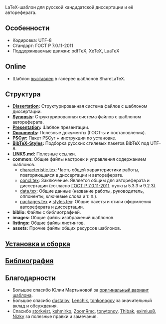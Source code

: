 LaTeX-шаблон для русской кандидатской диссертации и её автореферата.

## Особенности
* Кодировка: UTF-8
* Стандарт: ГОСТ Р 7.0.11-2011
* Поддерживаемые движки: pdfTeX, XeTeX, LuaTeX

## Online
* Шаблон [выставлен](https://www.sharelatex.com/templates/thesis/russian-phd-latex-dissertation-template) в галерее шаблонов ShareLaTeX.

## Структура
* **[Dissertation](Dissertation/):** Структурированная система файлов с шаблоном диссертации.
* **[Synopsis](Synopsis/):** Структурированная система файлов с шаблоном автореферата.
* **[Presentation](Presentation/):** Шаблон презентации.
* **[Documents](Documents/):** Полезные документы (ГОСТ-ы и постановления).
* **[PSCyr](PSCyr/):** Пакет PSCyr + инструкции по установке.
* **[BibTeX-Styles](BibTeX-Styles/):** Подборка русских стилевых пакетов BibTeX под UTF-8.
* **[LINKS.md](LINKS.md):** Полезные ссылки.
* **common:** Общие файлы настроек и управления содержанием шаблонов.
  * [characteristic.tex](common/characteristic.tex): Часть общей характеристики работы, повторяющаяся в диссертации и автореферате.
  * [concl.tex](common/concl.tex): Заключение. Является общим для автореферата и диссертации (согласно [ГОСТ Р 7.0.11-2011](Documents/GOST%20R%207.0.11-2011.pdf), пункты 5.3.3 и 9.2.3).
  * [data.tex](common/data.tex): Общие данные (название работы, руководитель, оппоненты, ключевые слова и т. п.).
  * [packages.tex](common/packages.tex) и [styles.tex](common/styles.tex): Общие пакеты и стили оформления автореферата и диссертации.
* **biblio:** Файлы с библиографией.
* **images:** Общие файлы изображений шаблонов.
* **listings:** Общие файлы листингов.
* **assets:** Прочие файлы общих ресурсов шаблонов.

## [Установка и сборка](Installation.md)

## [Библиография](Bibliography.md)

## Благодарности
* Большое спасибо Юлии Мартыновой за [оригинальный вариант шаблона](http://alessia-lano.livejournal.com/4267.html).
* Большое спасибо [dustalov](https://github.com/dustalov), [Lenchik](https://github.com/Lenchik), [tonkonogov](https://github.com/tonkonogov) за значительный вклад и обсуждения.
* Спасибо [storkvist](https://github.com/storkvist), [kshmirko](https://github.com/kshmirko), [ZoomRmc](https://github.com/ZoomRmc), [tonytonov](https://github.com/tonytonov), [Thibak](https://github.com/Thibak), [eximius8](https://github.com/eximius8), [Nizky](https://github.com/Nizky) за полезные правки и замечания.

